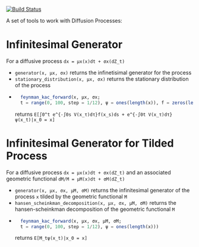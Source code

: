 [![Build Status](https://travis-ci.org/matthieugomez/ContinuousTimeMarkovOperators.jl.svg?branch=master)](https://travis-ci.org/matthieugomez/ContinuousTimeMarkovOperators.jl)

A set of tools to work with Diffusion Processes:

# Infinitesimal Generator
For a diffusive process `dx = μx(x)dt + σx(dZ_t)`
- `generator(x, μx, σx)` returns the infinetisimal generator for the process 
- `stationary_distribution(x, μx, σx)` returns the stationary distribution of the process 
- ```julia
	feynman_kac_forward(x, μx, σx; 
	t = range(0, 100, step = 1/12), ψ = ones(length(x)), f = zeros(length(x)), V = zeros(length(x)))
	```	 
	returns `E[∫0^t e^{-∫0s V(x_τ)dτ}f(x_s)ds + e^{-∫0t V(x_τ)dτ}ψ(x_t)|x_0 = x]` 

# Infinitesimal Generator for Tilded Process
For a diffusive process `dx = μx(x)dt + σx(dZ_t)` and an associated geometric functional `dM/M = μM(x)dt + σM(dZ_t)`
- `generator(x, μx, σx, μM, σM)` returns the infinitesimal generator of the process `x` tilded by the geometric functional `M` 
- `hansen_scheinkman_decomposition(x, μx, σx, μM, σM)` returns the hansen-scheinkman decomposition of the geometric functional `M`
- ```julia
	feynman_kac_forward(x, μx, σx, μM, σM; 
	t = range(0, 100, step = 1/12), ψ = ones(length(x)))
	``` 
	returns  `E[M_tψ(x_t)|x_0 = x]`
